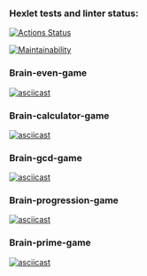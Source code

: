 ### Hexlet tests and linter status:
[![Actions Status](https://github.com/YuriyLvov/frontend-project-44/workflows/hexlet-check/badge.svg)](https://github.com/YuriyLvov/frontend-project-44/actions)

[![Maintainability](https://api.codeclimate.com/v1/badges/a49fba33b9167536f2aa/maintainability)](https://codeclimate.com/github/YuriyLvov/frontend-project-44/maintainability)

### Brain-even-game
[![asciicast](https://asciinema.org/a/559908.svg)](https://asciinema.org/a/559908)

### Brain-calculator-game
[![asciicast](https://asciinema.org/a/qUWRedVEHzhWwU9QyscUnicny.svg)](https://asciinema.org/a/qUWRedVEHzhWwU9QyscUnicny)

### Brain-gcd-game
[![asciicast](https://asciinema.org/a/zzNiTnihvnzog5tgf8QHzug0a.svg)](https://asciinema.org/a/zzNiTnihvnzog5tgf8QHzug0a)

### Brain-progression-game
[![asciicast](https://asciinema.org/a/O3k1H88Rl9dN4M83isERnJR9U.svg)](https://asciinema.org/a/O3k1H88Rl9dN4M83isERnJR9U)

### Brain-prime-game
[![asciicast](https://asciinema.org/a/NQkYbbLluswD6H6jgLnmjSpfL.svg)](https://asciinema.org/a/NQkYbbLluswD6H6jgLnmjSpfL)
